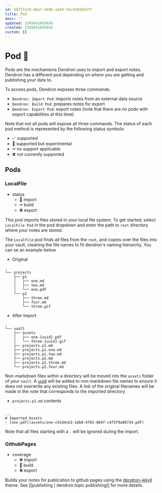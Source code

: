 ```yaml
---
id: 66727a39-d0a7-449b-a10d-f6c438185d7f
title: Pod
desc: ''
updated: 1595041605856
created: 1595041605856
custom: {}
---
```


# Pod 🚧

Pods are the mechanisms Dendron uses to import and export notes. Dendron has a different pod depending on where you are getting and publishing your data to. 

To access pods, Dendron exposes three commands:
- `Dendron: Import Pod`: imports notes from an external data source 
- `Dendron: Build Pod`: prepares notes for export 
- `Dendron: Export Pod`: export notes (note that there are no pods with export capabilities at this time)

Note that not all pods will expose all three commands. The status of each pod method is represented by the following status symbols:
- ✅ supported 
- 🚧 supported but experimental 
- ➖ no support applicable 
- ❌ not currently supported

## Pods

### LocalFile 
- status
    - 🚧 import
    - ➖ build
    - ❌ export

This pod imports files stored in your local file system. To get started, select `LocalFile Pod` in the pod dropdown and enter the path to `root` directory where your notes are stored.

The `LocalFile` pod finds all files from the `root`, and copies over the files into your vault, cleaning the file names to fit dendron's naming hierarchy. You can se an example below. 

- Original
```
.
└── projects
    ├── p1
    │   ├── one.md
    │   ├── two.md
    │   └── one.pdf
    └── p2
        ├── three.md
        ├── four.md
        └── three.gif
```

- After Import
```
.
└── vault
    ├── assets
    │   ├── one-{uuid}.pdf
    │   └── three-{uuid}.gif
    ├── projects.p1.md
    ├── projects.p1.one.md
    ├── projects.p1.two.md
    ├── projects.p2.md
    ├── projects.p2.three.md
    └── projects.p2.four.md
```

Non-markdown files within a directory will be moved into the `assets` folder of your `vault`. A [uuid](https://en.wikipedia.org/wiki/Universally_unique_identifier) will be added to non-markdown file names to ensure it does not overwrite any existing files. A link of the original filenames will be made in the note that corresponds to the imported directory

- `projects.p1.md` contents
```

...
# Imported Assets
- [one.pdf](assets/one-c91d4cb3-1db8-4703-884f-c4f5f9a00734.pdf)

```

Note that all files starting with a `.` will be ignored during the import.


### GithubPages
- coverage
    - ❌ import
    - 🚧 build
    - ❌ export 

Builds your notes for publication to github pages using the [dendron-jekyll](https://github.com/dendronhq/dendron-jekyll) theme.  See [[publishing | dendron.topic.publishing]] for more details.